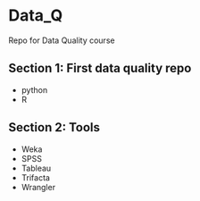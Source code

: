 # Data_Q
Repo for Data Quality course
## Section 1: First data quality repo
- python
- R
## Section 2: Tools
- Weka
- SPSS
- Tableau
- Trifacta
- Wrangler
